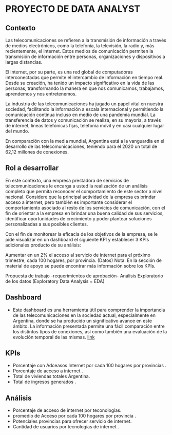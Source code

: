 # PROYECTO DE DATA ANALYST
## Contexto
Las telecomunicaciones se refieren a la transmisión de información a través de medios electrónicos, como la telefonía, la televisión, la radio y, más recientemente, el internet. Estos medios de comunicación permiten la transmisión de información entre personas, organizaciones y dispositivos a largas distancias.

El internet, por su parte, es una red global de computadoras interconectadas que permite el intercambio de información en tiempo real. Desde su creación, ha tenido un impacto significativo en la vida de las personas, transformando la manera en que nos comunicamos, trabajamos, aprendemos y nos entretenemos.

La industria de las telecomunicaciones ha jugado un papel vital en nuestra sociedad, facilitando la información a escala internacional y permitiendo la comunicación continua incluso en medio de una pandemia mundial. La transferencia de datos y comunicación se realiza, en su mayoría, a través de internet, líneas telefónicas fijas, telefonía móvil y en casi cualquier lugar del mundo.

En comparación con la media mundial, Argentina está a la vanguardia en el desarrollo de las telecomunicaciones, teniendo para el 2020 un total de 62,12 millones de conexiones.

## Rol a desarrollar
En este contexto, una empresa prestadora de servicios de telecomunicaciones le encarga a usted la realización de un análisis completo que permita reconocer el comportamiento de este sector a nivel nacional. Considere que la principal actividad de la empresa es brindar acceso a internet, pero también es importante considerar el comportamiento asociado al resto de los servicios de comunicación, con el fin de orientar a la empresa en brindar una buena calidad de sus servicios, identificar oportunidades de crecimiento y poder plantear soluciones personalizadas a sus posibles clientes.

Con el fin de monitorear la eficacia de los objetivos de la empresa, se le pide visualizar en un dashboard el siguiente KPI y establecer 3 KPIs adicionales producto de su análisis:

Aumentar en un 2% el acceso al servicio de internet para el próximo trimestre, cada 100 hogares, por provincia. (Datos)
Nota: En la sección de material de apoyo se puede encontrar más información sobre los KPIs.

Propuesta de trabajo -requerimientos de aprobación-
Análisis Exploratorio de los datos (Exploratory Data Analysis = EDA)



## Dashboard
- Este dashboard es una herramienta útil para comprender la importancia de las telecomunicaciones en la sociedad actual, especialmente en Argentina, donde se ha producido un significativo avance en este ámbito. La información presentada permite una fácil comparación entre los distintos tipos de conexiones, así como también una evaluación de la evolución temporal de las mismas.
[link](https://app.powerbi.com/links/CoTwVCUB-u?ctid=717b9a79-1b91-41ab-a6f7-a579b46a9b41&pbi_source=linkShare )

## KPIs
- Porcentaje con Adceasos Internet por cada  100 hogares por provincias .
- Porcentaje de acceso a internet .
- Total de viviendas totales Argentina.
- Total de ingresos generados .

## Análisis 

- Porcentaje de acceso de internet por teconologias.
- promedio de Acceso por cada 100 hogares por provincia .
- Potenciales provincias para ofrecer servicio de internet.
- Cantidad de usuarios por tecnologias de internet .